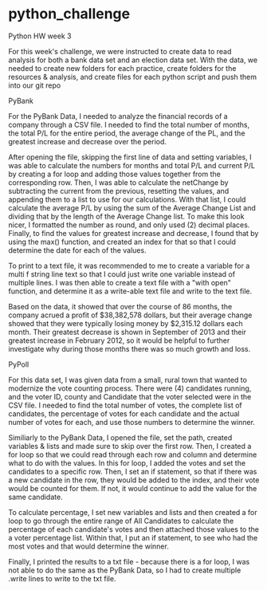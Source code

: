 # python_challenge
Python HW week 3

For this week's challenge, we were instructed to create data to read analysis for both a bank data set and an election data set. With the data, we needed to create new folders for each practice, create folders for the resources & analysis, and create files for each python script and push them into our git repo

PyBank

For the PyBank Data, I needed to analyze the financial records of a company through a CSV file. I needed to find the total number of months, the total P/L for the entire period, the average change of the PL, and the greatest increase and decrease over the period. 

After opening the file, skipping the first line of data and setting variables, I was able to calculate the numbers for months and total P/L and current P/L by creating a for loop and adding those values together from the corresponding row. Then, I was  able to calculate the netChange by subtracting the current from the previous, resetting the values, and appending them to a list to use for our calculations. With that list, I could calculate the average P/L by using the sum of the Average Change List and dividing that by the length of the Average Change list. To make this look nicer, I formatted the number as round, and only used (2) decimal places. Finally, to find the values for greatest increase and decrease, I found that by using the max() function, and created an index for that so that I could determine the date for each of the values. 

To print to a text file, it was recommended to me to create a variable for a multi f string line text so that I could just write one variable instead of multiple lines. I was then able to create a text file with a "with open" function, and determine it as a write-able text file and write to the text file. 

Based on the data, it showed that over the course of 86 months, the company acrued a profit of $38,382,578 dollars, but their average change showed that they were typically losing money by $2,315.12 dollars each month. Their greatest decrease is shown in September of 2013 and their greatest increase in February 2012, so it would be helpful to further investigate why during those months there was so much growth and loss.

PyPoll

For this data set, I was given data from a small, rural town that wanted to modernize the vote counting process. There were (4) candidates running, and the voter ID, county and Candidate that the voter selected were in the CSV file. I needed to find the total number of votes, the complete list of candidates, the percentage of votes for each candidate and the actual number of votes for each, and use those numbers to determine the winner.

Similiarly to the PyBank Data, I opened the file, set the path, created variables & lists and made sure to skip over the first row. Then, I created a for loop so that we could read through each row and column and determine what to do with the values. In this for loop, I added the votes and set the candidates to a specific row. Then, I set an if statement, so that if there was a new candidate in the row, they would be added to the index, and their vote would be counted for them. If not, it would continue to add the value for the same candidate.

To calculate percentage, I set new variables and lists and then created a for loop to go through the entire range of All Candidates to calculate the percentage of each candidate's votes and then attached those values to the a voter percentage list. Within that, I put an if statement, to see who had the most votes and that would determine the winner. 

Finally, I printed the results to a txt file - because there is a for loop, I was not able to do the same as the PyBank Data, so I had to create multiple .write lines to write to the txt file.

